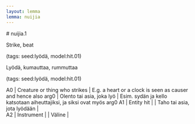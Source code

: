 ```yaml
---
layout: lemma
lemma: nuijia
---
```


<div class="sense">
# <span class="sensename">nuijia.1</span>

<span class="description">Strike, beat</span>

(tags: seed:lyödä, model:hit.01)

<span class="description">Lyödä, kumauttaa, rummuttaa</span>

(tags: seed:lyödä, model:hit.01)

A0 | Creature or thing who strikes | E.g. a heart or a clock is seen as causer and hence also arg0 | Olento tai asia, joka lyö | Esim. sydän ja kello katsotaan aiheuttajiksi, ja siksi ovat myös arg0
A1 | Entity hit |   | Taho tai asia, jota lyödään |  
A2 | Instrument |   | Väline |  

</div>

